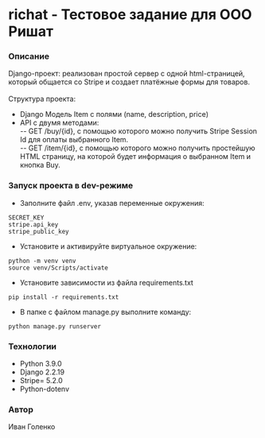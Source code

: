 # richat - Тестовое задание для ООО Ришат

### Описание
Django-проект: реализован простой сервер с одной html-страницей, который общается со Stripe и создает платёжные формы для товаров. 
\
\
Структура проекта:
- Django Модель Item с полями (name, description, price)
- API с двумя методами:\
-- GET /buy/{id}, c помощью которого можно получить Stripe Session Id для оплаты выбранного Item.\
-- GET /item/{id}, c помощью которого можно получить простейшую HTML страницу, на которой будет информация о выбранном Item и кнопка Buy.

### Запуск проекта в dev-режиме
- Заполните файл .env, указав переменные окружения:
```
SECRET_KEY
stripe.api_key
stripe_public_key
```
- Установите и активируйте виртуальное окружение:
```
python -m venv venv
source venv/Scripts/activate
```
- Установите зависимости из файла requirements.txt
```
pip install -r requirements.txt
``` 
- В папке с файлом manage.py выполните команду:
```
python manage.py runserver
```
### Технологии
- Python 3.9.0
- Django 2.2.19
- Stripe= 5.2.0
- Python-dotenv

### Автор
Иван Голенко
